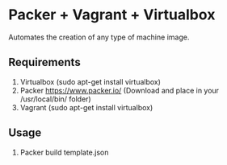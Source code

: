 # Packer + Vagrant + Virtualbox
Automates the creation of any type of machine image.

## Requirements
1. Virtualbox (sudo apt-get install virtualbox)
2. Packer https://www.packer.io/ (Download and place in your /usr/local/bin/ folder)
3. Vagrant (sudo apt-get install virtualbox)

## Usage
1. Packer build template.json
